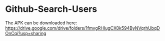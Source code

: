# Github-Search-Users


The APK can be downloaded here:
https://drive.google.com/drive/folders/1fmvgRHIugCX0k594ByNVqrhUbqDOnCqi?usp=sharing
